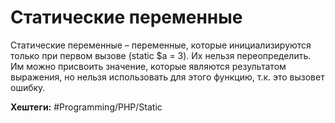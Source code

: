 
# Статические переменные

Статические переменные – переменные, которые инициализируются только при первом вызове (static $a = 3). Их нельзя переопределить. Им можно присвоить значение, которые являются результатом выражения, но нельзя использовать для этого функцию, т.к. это вызовет ошибку.



**Хештеги:** #Programming/PHP/Static